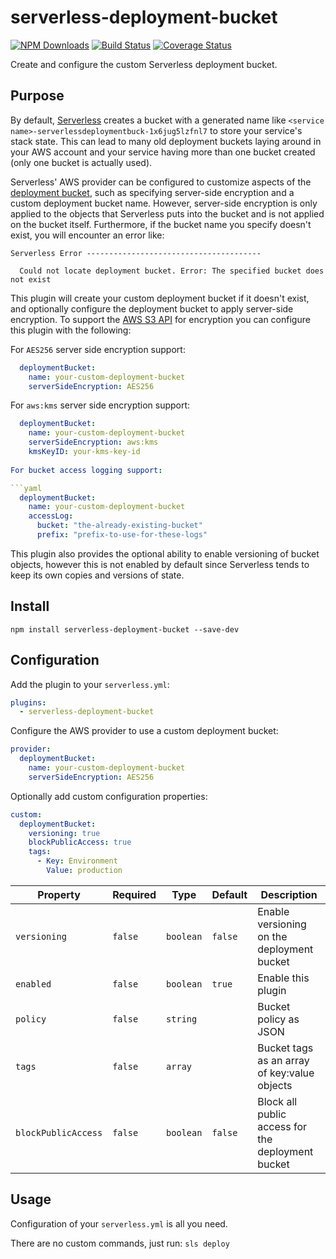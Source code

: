# serverless-deployment-bucket

[![NPM Downloads](https://img.shields.io/npm/dt/serverless-deployment-bucket)](https://www.npmjs.com/package/serverless-deployment-bucket) [![Build Status](https://img.shields.io/github/workflow/status/MikeSouza/serverless-deployment-bucket/Release)](https://github.com/MikeSouza/serverless-deployment-bucket)
[![Coverage Status](https://coveralls.io/repos/github/MikeSouza/serverless-deployment-bucket/badge.svg?branch=master)](https://coveralls.io/github/MikeSouza/serverless-deployment-bucket?branch=master)

Create and configure the custom Serverless deployment bucket.

## Purpose

By default, [Serverless](https://serverless.com) creates a bucket with a generated name like `<service name>-serverlessdeploymentbuck-1x6jug5lzfnl7` to store your service's stack state. This can lead to many old deployment buckets laying around in your AWS account and your service having more than one bucket created (only one bucket is actually used).

Serverless' AWS provider can be configured to customize aspects of the [deployment bucket](https://serverless.com/framework/docs/providers/aws/guide/serverless.yml), such as specifying server-side encryption and a custom deployment bucket name. However, server-side encryption is only applied to the objects that Serverless puts into the bucket and is not applied on the bucket itself. Furthermore, if the bucket name you specify doesn't exist, you will encounter an error like:

```text
Serverless Error ---------------------------------------

  Could not locate deployment bucket. Error: The specified bucket does not exist
```

This plugin will create your custom deployment bucket if it doesn't exist, and optionally configure the deployment bucket to apply server-side encryption. To support the [AWS S3 API](https://docs.aws.amazon.com/AmazonS3/latest/API/API_PutBucketEncryption.html) for encryption you can configure this plugin with the following:

For `AES256` server side encryption support:

```yaml
  deploymentBucket:
    name: your-custom-deployment-bucket
    serverSideEncryption: AES256
```

For `aws:kms` server side encryption support:

```yaml
  deploymentBucket:
    name: your-custom-deployment-bucket
    serverSideEncryption: aws:kms
    kmsKeyID: your-kms-key-id
    
For bucket access logging support:

```yaml
  deploymentBucket:
    name: your-custom-deployment-bucket
    accessLog:
      bucket: "the-already-existing-bucket"
      prefix: "prefix-to-use-for-these-logs"
```

This plugin also provides the optional ability to enable versioning of bucket objects, however this is not enabled by default since Serverless tends to keep its own copies and versions of state.

## Install

`npm install serverless-deployment-bucket --save-dev`

## Configuration

Add the plugin to your `serverless.yml`:

```yaml
plugins:
  - serverless-deployment-bucket
```

Configure the AWS provider to use a custom deployment bucket:

```yaml
provider:
  deploymentBucket:
    name: your-custom-deployment-bucket
    serverSideEncryption: AES256
```

Optionally add custom configuration properties:

```yaml
custom:
  deploymentBucket:
    versioning: true
    blockPublicAccess: true
    tags:
      - Key: Environment
        Value: production
```

| Property            | Required | Type      | Default | Description                                       |
|---------------------|----------|-----------|---------|---------------------------------------------------|
| `versioning`        |  `false` | `boolean` | `false` | Enable versioning on the deployment bucket        |
| `enabled`           |  `false` | `boolean` | `true`  | Enable this plugin                                |
| `policy`            |  `false` | `string`  |         | Bucket policy as JSON                             |
| `tags`              |  `false` | `array`   |         | Bucket tags as an array of key:value objects      |
| `blockPublicAccess` |  `false` | `boolean` | `false` | Block all public access for the deployment bucket |

## Usage

Configuration of your `serverless.yml` is all you need.

There are no custom commands, just run: `sls deploy`
